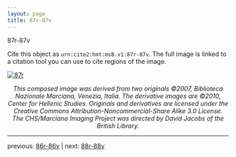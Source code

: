 ```yaml
---
layout: page
title: 87r-87v
---
```


87r-87v

Cite this object as `urn:cite2:hmt:msB.v1:87r-87v`. The full image is linked to a citation tool you can use to cite regions of the image.

[![87r](http://www.homermultitext.org/iipsrv?IIIF=/project/homer/pyramidal/deepzoom/hmt/vbbifolio/v1/vb_86v_87r.tif/full/800,/0/default.jpg)](http://www.homermultitext.org/ict2/?urn=urn:cite2:hmt:vbbifolio.v1:vb_86v_87r) 

<p style="text-align: center; font-style: italic;">This composed image was derived from two originals ©2007, Biblioteca Nazionale Marciana, Venezia, Italia. The derivative images are ©2010, Center for Hellenic Studies. Originals and derivatives are licensed under the Creative Commons Attribution-Noncommercial-Share Alike 3.0 License. The CHS/Marciana Imaging Project was directed by David Jacobs of the British Library.</p>

---

previous: [86r-86v](../86r-86v/) | next: [88r-88v](../88r-88v/)